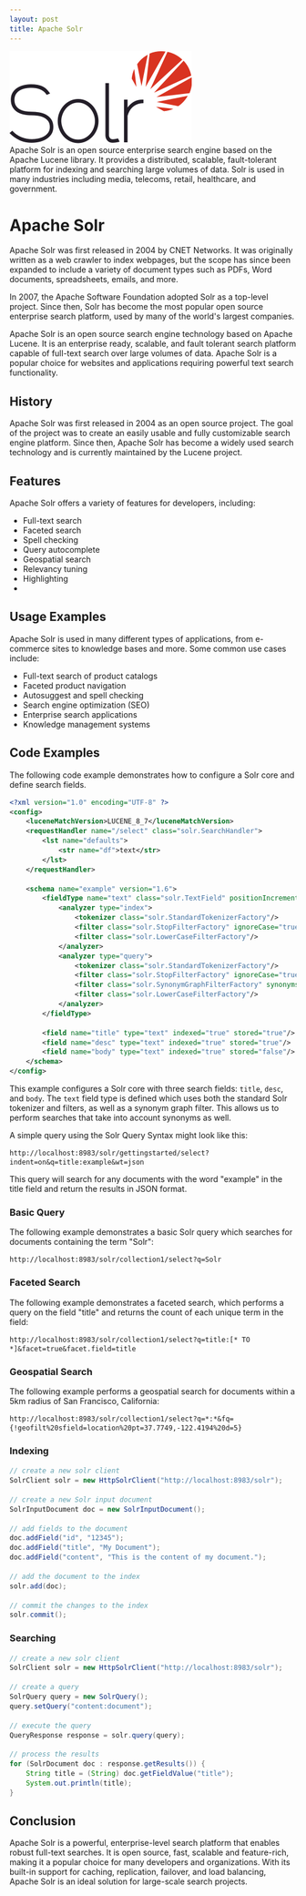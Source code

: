 ```yaml
---
layout: post
title: Apache Solr
---
```

<div class="row">
    <div class="col-sm-2">
        <img src="/images/solr.png" alt="solr logo"/>
    </div>
    <div class="col-sm-10">
       Apache Solr is an open source enterprise search engine based on the Apache Lucene library. It provides a distributed, scalable, fault-tolerant platform for indexing and searching large volumes of data. Solr is used in many industries including media, telecoms, retail, healthcare, and government.
    </div>
</div>


# Apache Solr

Apache Solr was first released in 2004 by CNET Networks. It was originally written as a web crawler to index webpages, but the scope has since been expanded to include a variety of document types such as PDFs, Word documents, spreadsheets, emails, and more.

In 2007, the Apache Software Foundation adopted Solr as a top-level project. Since then, Solr has become the most popular open source enterprise search platform, used by many of the world's largest companies.

Apache Solr is an open source search engine technology based on Apache Lucene. It is an enterprise ready, scalable, and fault tolerant search platform capable of full-text search over large volumes of data. Apache Solr is a popular choice for websites and applications requiring powerful text search functionality.

## History

Apache Solr was first released in 2004 as an open source project. The goal of the project was to create an easily usable and fully customizable search engine platform. Since then, Apache Solr has become a widely used search technology and is currently maintained by the Lucene project.

## Features

Apache Solr offers a variety of features for developers, including:
* Full-text search
* Faceted search
* Spell checking
* Query autocomplete
* Geospatial search
* Relevancy tuning
* Highlighting
* 
## Usage Examples

Apache Solr is used in many different types of applications, from e-commerce sites to knowledge bases and more. Some common use cases include: 

- Full-text search of product catalogs 
- Faceted product navigation 
- Autosuggest and spell checking 
- Search engine optimization (SEO) 
- Enterprise search applications 
- Knowledge management systems 

## Code Examples 

The following code example demonstrates how to configure a Solr core and define search fields. 

```xml
<?xml version="1.0" encoding="UTF-8" ?> 
<config> 
    <luceneMatchVersion>LUCENE_8_7</luceneMatchVersion> 
    <requestHandler name="/select" class="solr.SearchHandler"> 
        <lst name="defaults"> 
            <str name="df">text</str> 
        </lst> 
    </requestHandler> 

    <schema name="example" version="1.6"> 
        <fieldType name="text" class="solr.TextField" positionIncrementGap="100"> 
            <analyzer type="index"> 
                <tokenizer class="solr.StandardTokenizerFactory"/> 
                <filter class="solr.StopFilterFactory" ignoreCase="true" words="stopwords.txt"/> 
                <filter class="solr.LowerCaseFilterFactory"/> 
            </analyzer> 
            <analyzer type="query"> 
                <tokenizer class="solr.StandardTokenizerFactory"/> 
                <filter class="solr.StopFilterFactory" ignoreCase="true" words="stopwords.txt"/> 
                <filter class="solr.SynonymGraphFilterFactory" synonyms="synonyms.txt" ignoreCase="true" expand="true"/> 
                <filter class="solr.LowerCaseFilterFactory"/> 
            </analyzer> 
        </fieldType> 

        <field name="title" type="text" indexed="true" stored="true"/> 
        <field name="desc" type="text" indexed="true" stored="true"/> 
        <field name="body" type="text" indexed="true" stored="false"/> 
    </schema>
</config>
```

This example configures a Solr core with three search fields: `title`, `desc`, and `body`. The `text` field type is defined which uses both the standard Solr tokenizer and filters, as well as a synonym graph filter. This allows us to perform searches that take into account synonyms as well.

A simple query using the Solr Query Syntax might look like this:

```
http://localhost:8983/solr/gettingstarted/select?indent=on&q=title:example&wt=json
```

This query will search for any documents with the word "example" in the title field and return the results in JSON format.

### Basic Query

The following example demonstrates a basic Solr query which searches for documents containing the term "Solr":

```
http://localhost:8983/solr/collection1/select?q=Solr
```

### Faceted Search

The following example demonstrates a faceted search, which performs a query on the field "title" and returns the count of each unique term in the field:

```
http://localhost:8983/solr/collection1/select?q=title:[* TO *]&facet=true&facet.field=title
```

### Geospatial Search

The following example performs a geospatial search for documents within a 5km radius of San Francisco, California:

```
http://localhost:8983/solr/collection1/select?q=*:*&fq={!geofilt%20sfield=location%20pt=37.7749,-122.4194%20d=5}
```


### Indexing

```java
// create a new solr client
SolrClient solr = new HttpSolrClient("http://localhost:8983/solr");
 
// create a new Solr input document
SolrInputDocument doc = new SolrInputDocument();
 
// add fields to the document
doc.addField("id", "12345");
doc.addField("title", "My Document");
doc.addField("content", "This is the content of my document.");
 
// add the document to the index
solr.add(doc);
 
// commit the changes to the index
solr.commit();
```

### Searching

```java
// create a new solr client
SolrClient solr = new HttpSolrClient("http://localhost:8983/solr");
 
// create a query
SolrQuery query = new SolrQuery();
query.setQuery("content:document");
 
// execute the query
QueryResponse response = solr.query(query);
 
// process the results
for (SolrDocument doc : response.getResults()) {
    String title = (String) doc.getFieldValue("title");
    System.out.println(title);
}
```

## Conclusion 

Apache Solr is a powerful, enterprise-level search platform that enables robust full-text searches. It is open source, fast, scalable and feature-rich, making it a popular choice for many developers and organizations. With its built-in support for caching, replication, failover, and load balancing, Apache Solr is an ideal solution for large-scale search projects.
